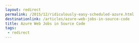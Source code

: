 ```yaml
---
layout: redirect
permalink: /2015/12/ridiculously-easy-scheduled-azure.html
destinationlink: /articles/azure-web-jobs-in-source-code
title: Azure Web Jobs in Source Code
tags: 
 - redirect
---
```

 